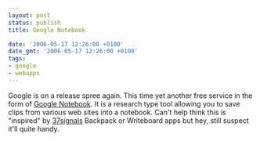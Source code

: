 ```yaml
---
layout: post
status: publish
title: Google Notebook

date: '2006-05-17 12:26:00 +0100'
date_gmt: '2006-05-17 12:26:00 +0100'
tags:
- google
- webapps
---
```

Google is on a release spree again. This time yet another free service in the form of <a href="http://www.google.com/notebook/" target="_blank">Google Notebook</a>. It is a research type tool allowing you to save clips from various web sites into a notebook. Can't help think this is "inspired" by <a href="http://www.37signals.com/" target="_blank">37signals</a> Backpack or Writeboard apps but hey, still suspect it'll quite handy.
